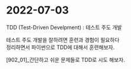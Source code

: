 # 2022-07-03

TDD (Test-Driven Develpment) : 테스트 주도 개발  

테스트 주도 개발을 잘하려면 훈련과 경험이 필요하다  
정리하면서 파이썬으로 TDD에 대해서 훈련해보자. 

[902_01]_간단하고 쉬운 문제들로 TDD로 시도 해보자.



